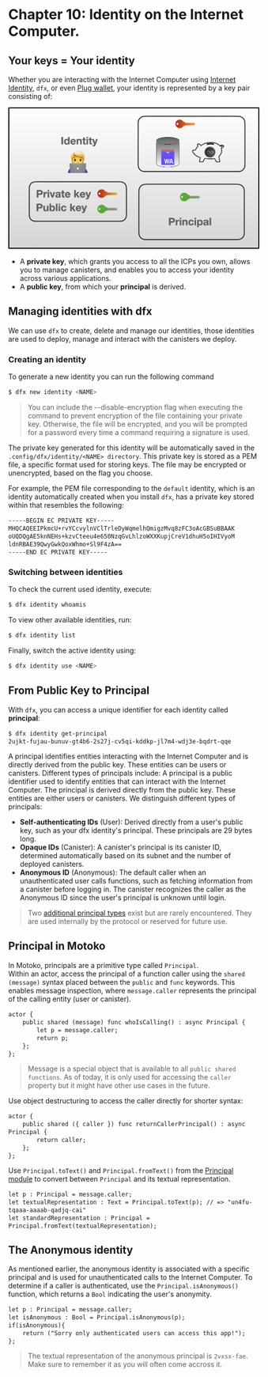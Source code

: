 # Chapter 10: Identity on the Internet Computer.
## Your keys = Your identity 

Whether you are interacting with the Internet Computer using [Internet Identity](https://internetcomputer.org/docs/current/tokenomics/identity-auth/what-is-ic-identity), `dfx`, or even [Plug wallet](https://plugwallet.ooo/), your identity is represented by a key pair consisting of:

<p align="center"> <img src="./assets/identity_recap.png" width="600px" style="border: 2px solid black;"> </p>

- A **private key**, which grants you access to all the ICPs you own, allows you to manage canisters, and enables you to access your identity across various applications.
- A **public key**, from which your **principal** is derived.

## Managing identities with dfx
We can use `dfx` to create, delete and manage our identities, those identities are used to deploy, manage and interact with the canisters we deploy.

### Creating an identity
To generate a new identity you can run the following command
```bash
$ dfx new identity <NAME>
```
> You can include the --disable-encryption flag when executing the command to prevent encryption of the file containing your private key. Otherwise, the file will be encrypted, and you will be prompted for a password every time a command requiring a signature is used.

The private key generated for this identity will be automatically saved in the `.config/dfx/identity/<NAME> directory`. This private key is stored as a PEM file, a specific format used for storing keys. The file may be encrypted or unencrypted, based on the flag you choose.

For example, the PEM file corresponding to the `default` identity, which is an identity automatically created when you install `dfx`, has a private key stored within that resembles the following:
```
-----BEGIN EC PRIVATE KEY-----
MHQCAQEEIPkmcU+rvYCcvylnVClTrleDyWqmelhQmigzMvq8zFC3oAcGBSuBBAAK
oUQDQgAE5knNEHs+kzvCteeu4e650NzqGvLhlzoWXXKupjCreV1dhuH5oIHIVyoM
ldnRBAE39QwyGwkQoxWhmo+Sl9F4zA==
-----END EC PRIVATE KEY-----
```  
### Switching between identities
To check the current used identity, execute:
```bash
$ dfx identity whoamis 
```
To view other available identities, run:
```bash
$ dfx identity list
```
Finally, switch the active identity using:
```bash
$ dfx identity use <NAME> 
```
## From Public Key to Principal
With `dfx`, you can access a unique identifier for each identity called **principal**:
```motoko
$ dfx identity get-principal
2ujkt-fujau-bunuv-gt4b6-2s27j-cv5qi-kddkp-jl7m4-wdj3e-bqdrt-qqe
```
A principal identifies entities interacting with the Internet Computer and is directly derived from the public key. These entities can be users or canisters. Different types of principals include:
A principal is a public identifier used to identify entities that can interact with the Internet Computer. The principal is derived directly from the public key. These entities are either users or canisters. We distinguish different types of principals:
- **Self-authenticating IDs** (User): Derived directly from a user's public key, such as your dfx identity's principal. These principals are 29 bytes long.
- **Opaque IDs** (Canister): A canister's principal is its canister ID, determined automatically based on its subnet and the number of deployed canisters.
- **Anonymous ID** (Anonymous): The default caller when an unauthenticated user calls functions, such as fetching information from a canister before logging in. The canister recognizes the caller as the Anonymous ID since the user's principal is unknown until login.

> Two [additional principal types](https://internetcomputer.org/docs/current/references/ic-interface-spec#id-classes) exist but are rarely encountered. They are used internally by the protocol or reserved for future use.

## Principal in Motoko
In Motoko, principals are a primitive type called `Principal`. <br/>
Within an actor, access the principal of a function caller using the `shared (message)` syntax placed between the `public` and `func` keywords. This enables message inspection, where `message.caller` represents the principal of the calling entity (user or canister).


```motoko
actor {
    public shared (message) func whoIsCalling() : async Principal {
        let p = message.caller;
        return p;
    };
};
```
> Message is a special object that is available to all `public shared functions`. As of today, it is only used for accessing the `caller` property but it might have other use cases in the future.

Use object destructuring to access the caller directly for shorter syntax:
```motoko
actor {
    public shared ({ caller }) func returnCallerPrincipal() : async Principal {
        return caller;
    };
};
```
Use `Principal.toText()` and `Principal.fromText()` from the [Principal module](https://7po3j-syaaa-aaaal-qbqea-cai.ic0.app/base-library/primitive-types/principal.html?highlight=Principal#principal) to convert between `Principal` and its textual representation.

```motoko
let p : Principal = message.caller;
let textualRepresentation : Text = Principal.toText(p); // => "un4fu-tqaaa-aaaab-qadjq-cai"
let standardRepresentation : Principal = Principal.fromText(textualRepresentation); 
```

## The Anonymous identity
As mentioned earlier, the anonymous identity is associated with a specific principal and is used for unauthenticated calls to the Internet Computer. To determine if a caller is authenticated, use the `Principal.isAnonymous()` function, which returns a `Bool` indicating the user's anonymity.
```motoko
let p : Principal = message.caller;
let isAnonymous : Bool = Principal.isAnonymous(p);
if(isAnonymous){
    return ("Sorry only authenticated users can access this app!");
};
```
> The textual representation of the anonymous principal is `2vxsx-fae`. Make sure to remember it as you will often come accross it.